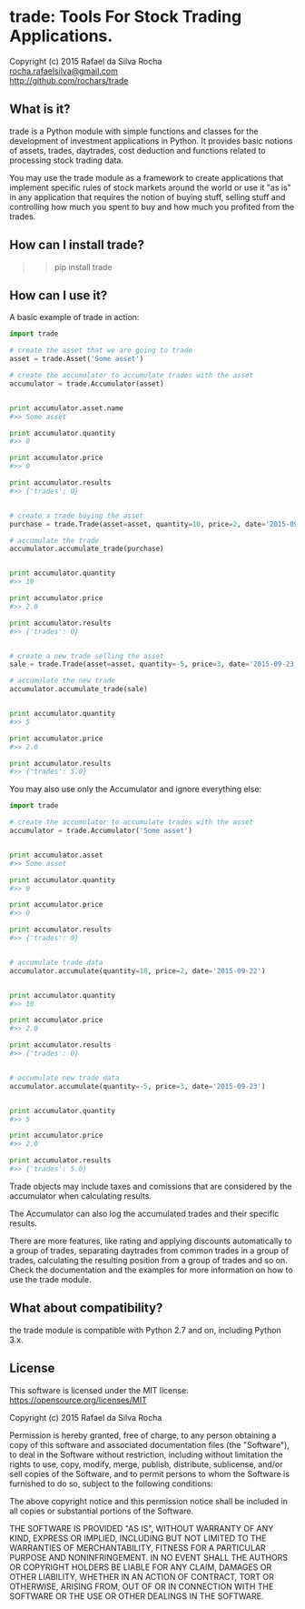 trade: Tools For Stock Trading Applications.
============================================
Copyright (c) 2015 Rafael da Silva Rocha  
rocha.rafaelsilva@gmail.com  
http://github.com/rochars/trade


What is it?
-----------
trade is a Python module with simple functions and classes for the
development of investment applications in Python. It provides basic notions
of assets, trades, daytrades, cost deduction and functions related to
processing stock trading data.

You may use the trade module as a framework to create applications that
implement specific rules of stock markets around the world or use it "as is"
in any  application that requires the notion of buying stuff, selling stuff
and controlling how much you spent to buy and how much you profited from the
trades.


How can I install trade?
------------------------------
>> pip install trade


How can I use it?
-----------------
A basic example of trade in action:

```python
import trade

# create the asset that we are going to trade
asset = trade.Asset('Some asset')

# create the accumulator to accumulate trades with the asset
accumulator = trade.Accumulator(asset)


print accumulator.asset.name
#>> Some asset

print accumulator.quantity
#>> 0

print accumulator.price
#>> 0

print accumulator.results
#>> {'trades': 0}


# create a trade buying the asset
purchase = trade.Trade(asset=asset, quantity=10, price=2, date='2015-09-22')

# accumulate the trade
accumulator.accumulate_trade(purchase)


print accumulator.quantity
#>> 10

print accumulator.price
#>> 2.0

print accumulator.results
#>> {'trades': 0}


# create a new trade selling the asset
sale = trade.Trade(asset=asset, quantity=-5, price=3, date='2015-09-23')

# accumulate the new trade
accumulator.accumulate_trade(sale)


print accumulator.quantity
#>> 5

print accumulator.price
#>> 2.0

print accumulator.results
#>> {'trades': 5.0}
```

You may also use only the Accumulator and ignore everything else:
```python
import trade

# create the accumulator to accumulate trades with the asset
accumulator = trade.Accumulator('Some asset')


print accumulator.asset
#>> Some asset

print accumulator.quantity
#>> 0

print accumulator.price
#>> 0

print accumulator.results
#>> {'trades': 0}


# accumulate trade data
accumulator.accumulate(quantity=10, price=2, date='2015-09-22')


print accumulator.quantity
#>> 10

print accumulator.price
#>> 2.0

print accumulator.results
#>> {'trades': 0}


# accumulate new trade data
accumulator.accumulate(quantity=-5, price=3, date='2015-09-23')


print accumulator.quantity
#>> 5

print accumulator.price
#>> 2.0

print accumulator.results
#>> {'trades': 5.0}
```

Trade objects may include taxes and comissions that are considered by the
accumulator when calculating results.

The Accumulator can also log the accumulated trades and their specific
results.

There are more features, like rating and applying discounts automatically
to a group of trades, separating daytrades from common trades in a group of
trades, calculating the resulting position from a group of trades and so
on. Check the documentation and the examples for more information on how to
use the trade module.


What about compatibility?
-------------------------
the trade module is compatible with Python 2.7 and on, including Python 3.x.


License
-------
This software is licensed under the MIT license: https://opensource.org/licenses/MIT


Copyright (c) 2015 Rafael da Silva Rocha

Permission is hereby granted, free of charge, to any person obtaining a copy
of this software and associated documentation files (the "Software"), to deal
in the Software without restriction, including without limitation the rights
to use, copy, modify, merge, publish, distribute, sublicense, and/or sell
copies of the Software, and to permit persons to whom the Software is
furnished to do so, subject to the following conditions:

The above copyright notice and this permission notice shall be included in
all copies or substantial portions of the Software.

THE SOFTWARE IS PROVIDED "AS IS", WITHOUT WARRANTY OF ANY KIND, EXPRESS OR
IMPLIED, INCLUDING BUT NOT LIMITED TO THE WARRANTIES OF MERCHANTABILITY,
FITNESS FOR A PARTICULAR PURPOSE AND NONINFRINGEMENT. IN NO EVENT SHALL THE
AUTHORS OR COPYRIGHT HOLDERS BE LIABLE FOR ANY CLAIM, DAMAGES OR OTHER
LIABILITY, WHETHER IN AN ACTION OF CONTRACT, TORT OR OTHERWISE, ARISING FROM,
OUT OF OR IN CONNECTION WITH THE SOFTWARE OR THE USE OR OTHER DEALINGS IN
THE SOFTWARE.
